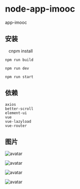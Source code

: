 # node-app-imooc
app-imooc
    
## 安装

    cnpm install
    
    npm run build
    
    npm run dev
    
    npm run start
    


## 依赖
    axios
    better-scroll
    element-ui
    vue
    vue-lazyload
    vue-router

## 图片

![avatar](http://imgsrc.baidu.com/forum/w%3D580/sign=a0a89597df2a283443a636036bb7c92e/eb895566d01609246be92791df0735fae4cd34e4.jpg)

![avatar](http://imgsrc.baidu.com/forum/w%3D580/sign=fe1947b99a8fa0ec7fc764051696594a/786b92cad1c8a78655decf846c09c93d71cf503c.jpg)

![avatar](http://imgsrc.baidu.com/forum/w%3D580/sign=c123dfbc16950a7b75354ecc3ad0625c/91cb6b81800a19d83115008f38fa828ba71e469e.jpg)

![avatar](http://imgsrc.baidu.com/forum/w%3D580/sign=58f9f21dd233c895a67e9873e1117397/6cd9ccef76094b36fb729e67a8cc7cd98f109dc8.jpg)




